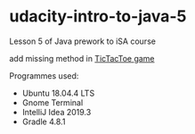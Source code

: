 # udacity-intro-to-java-5

Lesson 5 of Java prework to iSA course

add missing method in [TicTacToe game](https://github.com/udacity/ud282 "Go to page")

Programmes used:
- Ubuntu 18.04.4 LTS
- Gnome Terminal
- IntelliJ Idea 2019.3
- Gradle 4.8.1
